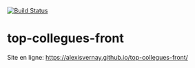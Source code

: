 [![Build Status](https://travis-ci.org/AlexisVernay/top-collegues-front.svg?branch=master)](https://travis-ci.org/AlexisVernay/top-collegues-front)


# top-collegues-front

Site en ligne: https://alexisvernay.github.io/top-collegues-front/
